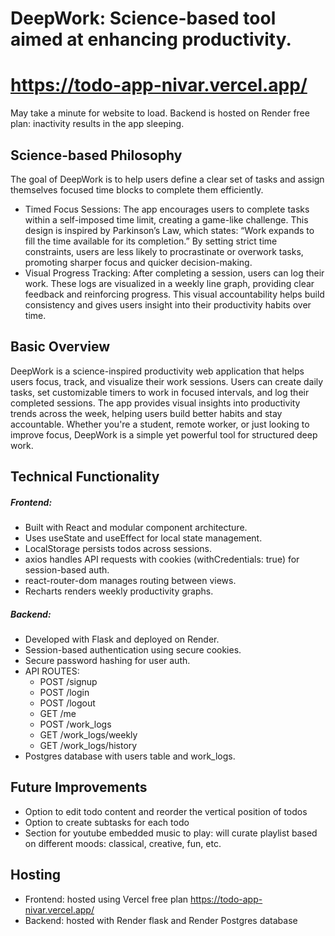 # DeepWork: Science-based tool aimed at enhancing productivity.

# https://todo-app-nivar.vercel.app/
May take a minute for website to load. Backend is hosted on Render free plan: inactivity results in the app sleeping.

## Science-based Philosophy
The goal of DeepWork is to help users define a clear set of tasks and assign themselves focused time blocks to complete them efficiently.

- Timed Focus Sessions: The app encourages users to complete tasks within a self-imposed time limit, creating a game-like challenge. This design is inspired by Parkinson’s Law, which states:
“Work expands to fill the time available for its completion.”
By setting strict time constraints, users are less likely to procrastinate or overwork tasks, promoting sharper focus and quicker decision-making.
- Visual Progress Tracking: After completing a session, users can log their work. These logs are visualized in a weekly line graph, providing clear feedback and reinforcing progress. This visual accountability helps build consistency and gives users insight into their productivity habits over time.

## Basic Overview
DeepWork is a science-inspired productivity web application that helps users focus, track, and visualize their work sessions. Users can create daily tasks, set customizable timers to work in focused intervals, and log their completed sessions. The app provides visual insights into productivity trends across the week, helping users build better habits and stay accountable. Whether you're a student, remote worker, or just looking to improve focus, DeepWork is a simple yet powerful tool for structured deep work.

## Technical Functionality
##### Frontend:
- Built with React and modular component architecture.
- Uses useState and useEffect for local state management.
- LocalStorage persists todos across sessions.
- axios handles API requests with cookies (withCredentials: true) for session-based auth.
- react-router-dom manages routing between views.
- Recharts renders weekly productivity graphs.

##### Backend:
- Developed with Flask and deployed on Render.
- Session-based authentication using secure cookies.
- Secure password hashing for user auth.
- API ROUTES:
  - POST /signup
  - POST /login
  - POST /logout
  - GET /me
  - POST /work_logs
  - GET /work_logs/weekly
  - GET /work_logs/history
- Postgres database with users table and work_logs.

## Future Improvements
- Option to edit todo content and reorder the vertical position of todos
- Option to create subtasks for each todo
- Section for youtube embedded music to play: will curate playlist based on different moods: classical, creative, fun, etc.

## Hosting
- Frontend: hosted using Vercel free plan https://todo-app-nivar.vercel.app/
- Backend: hosted with Render flask and Render Postgres database
